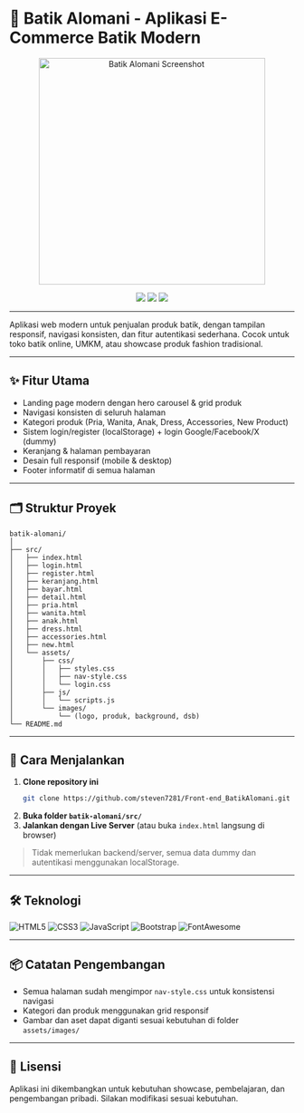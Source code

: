 # 🦚 Batik Alomani - Aplikasi E-Commerce Batik Modern

<p align="center">
  <img src="Alomani/ALOMANI/batik-alomani/src/assets/images/logo.png" alt="Batik Alomani Screenshot" width="400"/>
</p>

<p align="center">
  <a href="#fitur-utama"><img src="https://img.shields.io/badge/Fitur-Utama-blue?style=flat-square"/></a>
  <a href="#cara-menjalankan"><img src="https://img.shields.io/badge/Instalasi-Mudah-brightgreen?style=flat-square"/></a>
  <a href="#teknologi"><img src="https://img.shields.io/badge/Build-HTML%20%7C%20CSS%20%7C%20JS%20%7C%20Bootstrap-orange?style=flat-square"/></a>
</p>

---

Aplikasi web modern untuk penjualan produk batik, dengan tampilan responsif, navigasi konsisten, dan fitur autentikasi sederhana. Cocok untuk toko batik online, UMKM, atau showcase produk fashion tradisional.

---

## ✨ Fitur Utama
- Landing page modern dengan hero carousel & grid produk
- Navigasi konsisten di seluruh halaman
- Kategori produk (Pria, Wanita, Anak, Dress, Accessories, New Product)
- Sistem login/register (localStorage) + login Google/Facebook/X (dummy)
- Keranjang & halaman pembayaran
- Desain full responsif (mobile & desktop)
- Footer informatif di semua halaman

---

## 🗂️ Struktur Proyek

```
batik-alomani/
│
├── src/
│   ├── index.html
│   ├── login.html
│   ├── register.html
│   ├── keranjang.html
│   ├── bayar.html
│   ├── detail.html
│   ├── pria.html
│   ├── wanita.html
│   ├── anak.html
│   ├── dress.html
│   ├── accessories.html
│   ├── new.html
│   └── assets/
│       ├── css/
│       │   ├── styles.css
│       │   ├── nav-style.css
│       │   └── login.css
│       ├── js/
│       │   └── scripts.js
│       └── images/
│           └── (logo, produk, background, dsb)
└── README.md
```

---

## 🚀 Cara Menjalankan

1. **Clone repository ini**
   ```bash
   git clone https://github.com/steven7281/Front-end_BatikAlomani.git
   ```
2. **Buka folder `batik-alomani/src/`**
3. **Jalankan dengan Live Server** (atau buka `index.html` langsung di browser)

> Tidak memerlukan backend/server, semua data dummy dan autentikasi menggunakan localStorage.

---

## 🛠️ Teknologi

![HTML5](https://img.shields.io/badge/HTML5-E34F26?logo=html5&logoColor=white)
![CSS3](https://img.shields.io/badge/CSS3-1572B6?logo=css3&logoColor=white)
![JavaScript](https://img.shields.io/badge/JavaScript-ES6-yellow?logo=javascript&logoColor=black)
![Bootstrap](https://img.shields.io/badge/Bootstrap-5-blueviolet?logo=bootstrap&logoColor=white)
![FontAwesome](https://img.shields.io/badge/FontAwesome-6.0-blue?logo=fontawesome&logoColor=white)

---

## 📦 Catatan Pengembangan
- Semua halaman sudah mengimpor `nav-style.css` untuk konsistensi navigasi
- Kategori dan produk menggunakan grid responsif
- Gambar dan aset dapat diganti sesuai kebutuhan di folder `assets/images/`

---

## 📄 Lisensi
Aplikasi ini dikembangkan untuk kebutuhan showcase, pembelajaran, dan pengembangan pribadi. Silakan modifikasi sesuai kebutuhan.
